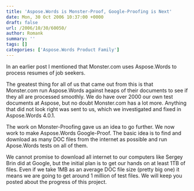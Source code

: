 ```yaml
---
title: 'Aspose.Words is Monster-Proof, Google-Proofing is Next'
date: Mon, 30 Oct 2006 10:37:00 +0000
draft: false
url: /2006/10/30/60050/
author: Romank
summary: ''
tags: []
categories: ['Aspose.Words Product Family']
---
```


In an earlier post I mentioned that Monster.com uses Aspose.Words to process resumes of job seekers.

The greatest thing for all of us that came out from this is that Monster.com run Aspose.Words against heaps of their documents to see if they all are processed smoothly. We do have over 2000 our own test documents at Aspose, but no doubt Monster.com has a lot more. Anything that did not look right was sent to us, which we investigated and fixed in Aspose.Words 4.0.1.

The work on Monster-Proofing gave us an idea to go further. We now work to make Aspose.Words Google-Proof. The basic idea is to find and download as many DOC files from the internet as possible and run Apose.Words tests on all of them.

We cannot promise to download all internet to our computers like Sergey Brin did at Google, but the initial plan is to get our hands on at least 1TB of files. Even if we take 1MB as an average DOC file size (pretty big one) it means we are going to get around 1 million of test files. We will keep you posted about the progress of this project.








